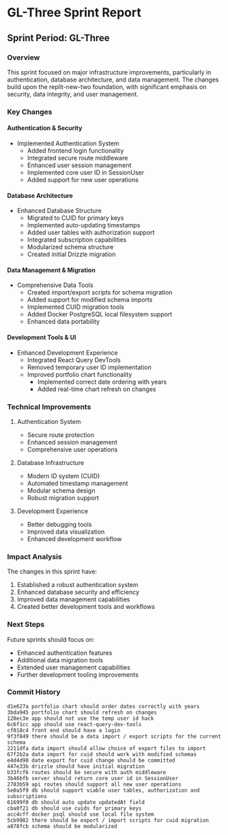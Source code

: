 # GL-Three Sprint Report

## Sprint Period: GL-Three

### Overview
This sprint focused on major infrastructure improvements, particularly in authentication, database architecture, and data management. The changes build upon the replit-new-two foundation, with significant emphasis on security, data integrity, and user management.

### Key Changes

#### Authentication & Security
- Implemented Authentication System
  - Added frontend login functionality
  - Integrated secure route middleware
  - Enhanced user session management
  - Implemented core user ID in SessionUser
  - Added support for new user operations

#### Database Architecture
- Enhanced Database Structure
  - Migrated to CUID for primary keys
  - Implemented auto-updating timestamps
  - Added user tables with authorization support
  - Integrated subscription capabilities
  - Modularized schema structure
  - Created initial Drizzle migration

#### Data Management & Migration
- Comprehensive Data Tools
  - Created import/export scripts for schema migration
  - Added support for modified schema imports
  - Implemented CUID migration tools
  - Added Docker PostgreSQL local filesystem support
  - Enhanced data portability

#### Development Tools & UI
- Enhanced Development Experience
  - Integrated React Query DevTools
  - Removed temporary user ID implementation
  - Improved portfolio chart functionality
    - Implemented correct date ordering with years
    - Added real-time chart refresh on changes

### Technical Improvements
1. Authentication System
   - Secure route protection
   - Enhanced session management
   - Comprehensive user operations

2. Database Infrastructure
   - Modern ID system (CUID)
   - Automated timestamp management
   - Modular schema design
   - Robust migration support

3. Development Experience
   - Better debugging tools
   - Improved data visualization
   - Enhanced development workflow

### Impact Analysis
The changes in this sprint have:
1. Established a robust authentication system
2. Enhanced database security and efficiency
3. Improved data management capabilities
4. Created better development tools and workflows

### Next Steps
Future sprints should focus on:
- Enhanced authentication features
- Additional data migration tools
- Extended user management capabilities
- Further development tooling improvements

### Commit History
```
d1e627a portfolio chart should order dates correctly with years
3bda945 portfolio chart should refresh on changes
120ec3e app should not use the temp user id hack
6c6f1cc app should use react-query-dev-tools
cf018c4 front end should have a login
9f3f849 there should be a data import / export scripts for the current schema
2211dfa data import should allow choice of export files to import
67f2b2a data import for cuid should work with modified schemas
e4d4d98 date export for cuid change should be committed
447e33b drizzle should have initial migration
b33fcf6 routes should be secure with auth middleware
3b46bfb server should return core user id in SessionUser
2783b59 api routes should support all new user operations
5e0a5f9 db should support viable user tables, authorization and subscriptions
61699f0 db should auto update updatedAt field
cba0f21 db should use cuids for primary keys
acc4cff docker psql should use local file system
5cb9982 there should be export / import scripts for cuid migration
a878fcb schema should be modularized
``` 
